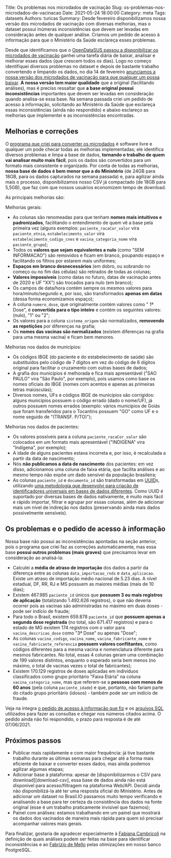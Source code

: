 Title: Os problemas nos microdados de vacinação
Slug: os-problemas-nos-microdados-de-vacinacao
Date: 2021-05-24 18:00:00
Category: meta
Tags: datasets
Authors: turicas
Summary: Desde fevereiro disponibilizamos nossa versão dos microdados de vacinação com diversas melhorias, mas o dataset possui inúmeras inconsistências que devem ser levadas em consideração antes de qualquer análise. Criamos um pedido de acesso à informação para que o Ministério da Saúde esclareça esses problemas.

Desde que identificamos que o [OpenDataSUS passou a disponibilizar os
microdados de vacinação][opendatasus-vacinacao] ganhei uma tarefa diária de
baixar, analisar e melhorar esses dados (que crescem todos os dias). Logo no
começo identifiquei diversos problemas no dataset e depois de bastante trabalho
convertendo e limpando os dados, no dia 14 de fevereiro [anunciamos a nossa
versão dos microdados de vacinação para que qualquer um possa
baixar][tweet-microdados]. **A nossa versão tem maior qualidade** que a
original (facilitando análises), mas é preciso ressaltar que **a base original
possui inconsistências** importantes que devem ser levadas em consideração
quando analisa-se essa base. Na semana passada criei um pedido de acesso à
informação, solicitando ao Ministério da Saúde que esclareça essas
inconsistências (ainda não respondido) e abaixo esclareço as melhorias que
implementei e as inconsistências encontradas.


## Melhorias e correções

O [programa que criei para converter os microdados][programa-vacinacao] é
software livre e qualquer um pode checar todas as melhorias implementadas;
ele identifica diversos problemas e limpa a base de dados, **tornando o
trabalho de quem vai analisar muito mais fácil**, pois os dados são convertidos
para um formato mais consistente e organizado. Por conta de todas as melhorias,
**nossa base de dados é bem menor que a do Ministério** (de 24GB para 18GB,
para os dados capturados na semana passada) e, para agilizar ainda mais o
processo, disponibilizamos nosso CSV já compactado (de 18GB para 5,5GB), que
faz com que nossos usuários economizem tempo de download.

As principais melhorias são:

Melhorias gerais:

- As colunas são renomeadas para que tenham **nomes mais intuitivos e
  padronizados**, facilitando o entendimento de quem vê a base pela primeira
  vez (alguns exemplos: `paciente_racaCor_valor` vira `paciente_etnia`,
  `estabelecimento_valor` vira `estabelecimento_codigo_cnes` e
  `vacina_categoria_nome` vira `paciente_grupo`);
- Todos os **valores que sejam equivalentes a nulo** (como "SEM INFORMACAO")
  são removidos e ficam em branco, poupando espaço e facilitando os filtros por
  estarem mais uniformes;
- **Espaços em branco desnecessários** (em dobro, ou sobrando no começo ou no
  fim das células) são retirados de todas as colunas;
- **Valores impossíveis** (como datas no futuro, datas de vacinação antes de
  2020 e UF "XX") são trocados para nulo (em branco);
- Os campos de data/hora contém sempre os mesmos valores para
  hora/minuto/segundo e, por isso, são transformados **apenas em datas** (dessa
  forma economizamos espaço);
- A coluna `numero_dose`, que originalmente contém valores como "   1ª Dose", é
  **convertida para o tipo inteiro** e contém os seguintes valores: (nulo), "1"
  ou "2";
- Os valores para a coluna `sistema_origem` são normalizados, **removendo as
  repetições** por diferenças na grafia;
- Os **nomes das vacinas são normalizados** (existem diferenças na grafia para
  uma mesma vacina) e ficam bem menores.


Melhorias nos dados de municípios:

- Os códigos IBGE (do paciente e do estabelecimento de saúde) são substituídos
  pelo código de 7 dígitos em vez do código de 6 dígitos original para
  facilitar o cruzamento com outras bases de dados;
- A grafia dos municípios é melhorada e fica mais apresentável ("SAO PAULO"
  vira "São Paulo", por exemplo), pois usamos como base os nomes oficiais do
  IBGE (nomes com acentos e apenas as primeiras letras maiúsculas);
- Diversos nomes, UFs e códigos IBGE de municípios são corrigidos: alguns
  municípios possuem o código errado (dado o nome/UF), já outros possuem nomes
  errados (exemplo: vários municípios de Goiás que foram transferidos para o
  Tocantins possuem "GO" como UF e o nome seguido de "(TRANSF. P/TO)");


Melhorias nos dados de pacientes:

- Os valores possíveis para a coluna `paciente_racaCor_valor` são colocados em
  um formato mais apresentável ("INDIGENA" vira "Indígena", por exemplo);
- A idade de alguns pacientes estava incorreta e, por isso, é recalculada
  a partir da data de nascimento;
- Nós **não publicamos a data de nascimento** dos pacientes: em vez
  disso, adicionamos uma coluna de faixa etária, que facilita análises e ao
  mesmo tempo não expõe um dado sensível da população brasileira;
- As colunas `paciente_id` e `documento_id` são transformadas em
  [UUID][uuid-wp]s, utilizando [uma metodologia que desenvolvi para criação de
  identificadores universais em bases de dados diferentes][metodologia-uuid].
  Como UUID é suportado por diversas bases de dados nativamente, é muito mais
  fácil e rápido importar, filtrar e agrupar por essas colunas, além de
  adicionar mais um nível de indireção nos dados (preservando ainda mais dados
  possivelmente sensíveis).


## Os problemas e o pedido de acesso à informação

Nossa base não possui as inconsistências apontadas na seção anterior, pois o
programa que criei faz as correções automaticamente, mas essa base **possui
outros problemas (mais graves)** que precisamos levar em consideração ao
analisá-la:

- Calculei a **média de atraso de importação** dos dados a partir da diferença
  entre as colunas `data_importacao_rnds` e `data_aplicacao`. Existe um atraso
  de importação médio nacional de 5.23 dias. A nível estadual, DF, RR, RJ e MS
  possuem as maiores médias (mais de 10 dias);
- Existem 467.985 `paciente_id` únicos que **possuem 3 ou mais registros de
  aplicação** (totalizando 1.492.626 registros), o que não deveria ocorrer pois
  as vacinas são administradas no máximo em duas doses - pode ser indício de
  fraude;
- Para todo o Brasil, existem 659.878 `paciente_id` que **possuem apenas a
  segunda dose registrada** (no total, são 671.417 registros) e para o estado
  de MG existem 174 registros com o valor para `vacina_descricao_dose` como "3ª
  Dose" ou apenas "Dose";
- As colunas `vacina_codigo`, `vacina_nome`, `vacina_fabricante_nome` e
  `vacina_fabricante_referencia` **possuem valores conflitantes**, como códigos
  diferentes para a mesma vacina e nomenclatura diferente para mesmos
  fabricantes. No total, essas 4 colunas geram uma combinação de 199 valores
  distintos, enquanto o esperado seria bem menos (no máximo, o total de vacinas
  vezes o total de fabricantes);
- Existem 170.129 registros de doses aplicadas em indivíduos classificados como
  grupo prioritário "Faixa Etária" na coluna `vacina_categoria_nome`, mas que
  referem-se a **pessoas com menos de 60 anos** (pela coluna `paciente_idade`)
  e que, portanto, não fariam parte do citado grupo prioritário (idosos) -
  também pode ser um indício de fraude.


Veja na íntegra [o pedido de acesso à informação que fiz][pedido-lai] e os
[arquivos SQL][analise-sql] utilizados para fazer as consultas e chegar nos
números citados acima. O pedido ainda não foi respondido, o prazo para resposta
é de até 07/06/2021.


## Próximos passos

- Publicar mais rapidamente e com maior frequência: já tive bastante trabalho
  durante as últimas semanas para chegar até a forma mais eficiente de baixar e
  converter esses dados, mas ainda podemos agilizar algumas etapas;
- Adicionar base à plataforma: apesar de [disponibilizarmos o CSV para
  download][download-csv], essa base de dados ainda não está disponível para
  acesso/filtragem na plataforma Web/API. Decidi ainda não disponibilizá-la até
  ter uma resposta oficial do Ministério. Antes de adicionar um dataset no
  Brasil.IO passamos muito tempo verificando e analisando a base para ter
  certeza da consistência dos dados na fonte original (esse é um trabalho
  praticamente invisível que fazemos);
- Painel com análises: estamos trabalhando em um painel que mostrará os dados
  dos vacinados de maneira mais rápida para quem só precisar acompanhar valores
  mais gerais.

Para finalizar, gostaria de agradecer especialmente à [Fabiana
Cambricoli][twitter-cambricoli] na definição de quais análises podem ser feitas
na base para identificar inconsistências e ao [Fabrizio de
Mello][twitter-fabrizio] pelas otimizações em nosso banco PostgreSQL.


[analise-sql]: https://github.com/turicas/covid19-br/tree/master/analises/microdados-vacinacao
[metodologia-uuid]: https://github.com/turicas/brasil.io/issues/182
[opendatasus-vacinacao]: https://opendatasus.saude.gov.br/dataset/covid-19-vacinacao
[pedido-lai]: https://github.com/turicas/covid19-br/blob/master/analises/microdados-vacinacao/README.md#pedido-de-acesso-%C3%A0-informa%C3%A7%C3%A3o
[programa-vacinacao]: https://github.com/turicas/covid19-br/blob/master/covid19br/vacinacao.py
[tweet-microdados]: https://twitter.com/brasil_io/status/1361080270791864321
[twitter-cambricoli]: https://twitter.com/Cambricoli
[twitter-fabrizio]: https://twitter.com/fabriziomello
[uuid-wp]: https://en.wikipedia.org/wiki/Universally_unique_identifier
